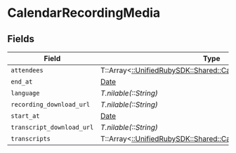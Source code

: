 # CalendarRecordingMedia


## Fields

| Field                                                                                                                 | Type                                                                                                                  | Required                                                                                                              | Description                                                                                                           |
| --------------------------------------------------------------------------------------------------------------------- | --------------------------------------------------------------------------------------------------------------------- | --------------------------------------------------------------------------------------------------------------------- | --------------------------------------------------------------------------------------------------------------------- |
| `attendees`                                                                                                           | T::Array<[::UnifiedRubySDK::Shared::CalendarAttendee](../../models/shared/calendarattendee.md)>                       | :heavy_minus_sign:                                                                                                    | N/A                                                                                                                   |
| `end_at`                                                                                                              | [Date](https://ruby-doc.org/stdlib-2.6.1/libdoc/date/rdoc/Date.html)                                                  | :heavy_minus_sign:                                                                                                    | N/A                                                                                                                   |
| `language`                                                                                                            | *T.nilable(::String)*                                                                                                 | :heavy_minus_sign:                                                                                                    | N/A                                                                                                                   |
| `recording_download_url`                                                                                              | *T.nilable(::String)*                                                                                                 | :heavy_minus_sign:                                                                                                    | N/A                                                                                                                   |
| `start_at`                                                                                                            | [Date](https://ruby-doc.org/stdlib-2.6.1/libdoc/date/rdoc/Date.html)                                                  | :heavy_minus_sign:                                                                                                    | N/A                                                                                                                   |
| `transcript_download_url`                                                                                             | *T.nilable(::String)*                                                                                                 | :heavy_minus_sign:                                                                                                    | N/A                                                                                                                   |
| `transcripts`                                                                                                         | T::Array<[::UnifiedRubySDK::Shared::CalendarRecordingTranscript](../../models/shared/calendarrecordingtranscript.md)> | :heavy_minus_sign:                                                                                                    | N/A                                                                                                                   |
